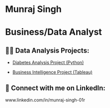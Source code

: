 # Munraj Singh
<h1>Business/Data Analyst</h1>

<h2>👨‍💻 Data Analysis Projects:</h2>

- [Diabetes Analysis Project (Python)](https://github.com/MunrajSingh/Diabetes-Analysis/tree/main)

- [Business Intelligence Project (Tableau)](https://github.com/joshmadakor1/Algorithms-Practice)


<h2> 🤳 Connect with me on LinkedIn:</h2> www.linkedin.com/in/munraj-singh-01r



<!--
**joshmadakor1/joshmadakor1** is a ✨ _special_ ✨ repository because its `README.md` (this file) appears on your GitHub profile.

Here are some ideas to get you started:

- 🔭 I’m currently working on ...
- 🌱 I’m currently learning ...
- 👯 I’m looking to collaborate on ...
- 🤔 I’m looking for help with ...
- 💬 Ask me about ...
- 📫 How to reach me: ...
- 😄 Pronouns: ...
- ⚡ Fun fact: ...
-->
